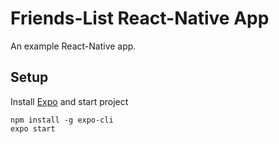 # Friends-List React-Native App

An example React-Native app.

## Setup

Install [Expo](https://expo.io/) and start project

    npm install -g expo-cli
    expo start

